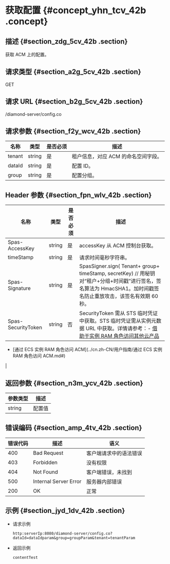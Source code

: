 # 获取配置 {#concept_yhn_tcv_42b .concept}

## 描述 {#section_zdg_5cv_42b .section}

获取 ACM 上的配置。

## 请求类型 {#section_a2g_5cv_42b .section}

GET

## 请求 URL {#section_b2g_5cv_42b .section}

/diamond-server/config.co

## 请求参数 {#section_f2y_wcv_42b .section}

|名称|类型|是否必须|描述|
|--|--|----|--|
|tenant|string|是|租户信息，对应 ACM 的命名空间字段。|
|dataId|string|是|配置 ID。|
|group|string|是|配置分组。|

## Header 参数 {#section_fpn_wlv_42b .section}

|名称|类型|是否必须|描述|
|--|--|----|--|
|Spas-AccessKey|string|是|accessKey 从 ACM 控制台获取。|
|timeStamp|string|是|请求时间毫秒字符串。|
|Spas-Signature|string|是|SpasSigner.sign\( Tenant+ group+ timeStamp, secretKey\) // 用秘钥对“租户+分组+时间戳”进行签名，签名算法为 HmacSHA1。加时间戳签名防止重放攻击，该签名有效期 60 秒。|
|Spas-SecurityToken|string|否|SecurityToken 需从 STS 临时凭证中获取。STS 临时凭证需从实例元数据 URL 中获取。详情请参考：-   [借助于实例 RAM 角色访问其他云产品](https://help.aliyun.com/document_detail/54579.html)
-   [通过 ECS 实例 RAM 角色访问 ACM](../cn.zh-CN/用户指南/通过 ECS 实例 RAM 角色访问 ACM.md#)

|

## 返回参数 {#section_n3m_ycv_42b .section}

|参数类型|描述|
|----|--|
|string|配置值|

## 错误编码 {#section_amp_4tv_42b .section}

|错误代码|描述|语义|
|----|--|--|
|400|Bad Request|客户端请求中的语法错误|
|403|Forbidden|没有权限|
|404|Not Found|客户端错误，未找到|
|500|Internal Server Error|服务器内部错误|
|200|OK|正常|

## 示例 {#section_jyd_1dv_42b .section}

-   请求示例

    ```
    http:serverIp:8080/diamond-server/config.co?dataId=dataIdparam&group=groupParam&tenant=tenantParam
    ```

-   返回示例

    ```
    contentTest
    ```


